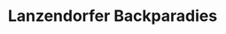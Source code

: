 ---
title: "Lanzendorfer Backparadies"
url: /neudrossenfeld/lanzendorfer-backparadies/
shop: Bäckerei
---